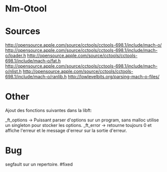 # Nm-Otool

# Sources
http://opensource.apple.com/source/cctools/cctools-698.1/include/mach-o/
http://opensource.apple.com/source/cctools/cctools-698.1/include/mach-o/loader.h
http://opensource.apple.com/source/cctools/cctools-698.1/include/mach-o/fat.h
http://opensource.apple.com/source/cctools/cctools-698.1/include/mach-o/nlist.h
http://opensource.apple.com/source/cctools/cctools-698.1/include/mach-o/ranlib.h
http://lowlevelbits.org/parsing-mach-o-files/

# Other
Ajout des fonctions suivantes dans la libft:

_ft_options -> Puissant parser d'options sur un program, sans malloc utilise un singleton pour stocker les options.
_ft_error -> retourne toujours 0 et affiche l'erreur et le message d'erreur sur la sortie d'erreur.

# Bug
segfault sur un repertoire. #fixed

